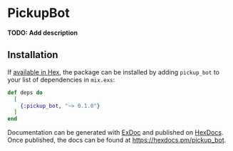 # PickupBot

**TODO: Add description**

## Installation

If [available in Hex](https://hex.pm/docs/publish), the package can be installed
by adding `pickup_bot` to your list of dependencies in `mix.exs`:

```elixir
def deps do
  [
    {:pickup_bot, "~> 0.1.0"}
  ]
end
```

Documentation can be generated with [ExDoc](https://github.com/elixir-lang/ex_doc)
and published on [HexDocs](https://hexdocs.pm). Once published, the docs can
be found at <https://hexdocs.pm/pickup_bot>.


